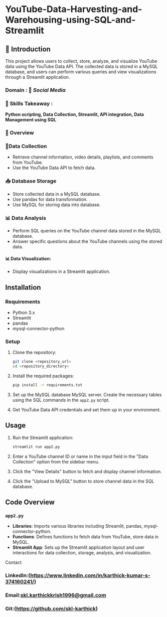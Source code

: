 
# YouTube-Data-Harvesting-and-Warehousing-using-SQL-and-Streamlit

## 📘 Introduction

This project allows users to collect, store, analyze, and visualize YouTube data using the YouTube Data API. The collected data is stored in a MySQL database, and users can perform various queries and view visualizations through a Streamlit application.

### Domain : 📱 *Social Media*

### 🎨 Skills Takeaway :
__Python scripting, Data Collection, Streamlit, API integration, Data Management using SQL__

### 📘 Overview


### 🌾Data Collection

- Retrieve channel information, video details, playlists, and comments from YouTube.
- Use the YouTube Data API to fetch data.

### 📥 Database Storage

- Store collected data in a MySQL database.
- Use pandas for data transformation.
- Use  MySQL for storing data into database.

### 📊  Data Analysis

- Perform SQL queries on the YouTube channel data stored in the MySQL database.
- Answer specific questions about the YouTube channels using the stored data.

#### 📊 Data Visualization:

- Display visualizations in a Streamlit application.

## Installation

### Requirements

- Python 3.x
- Streamlit
- pandas
- mysql-connector-python

### Setup

1. Clone the repository:
    ```sh
    git clone <repository_url>
    cd <repository_directory>
    ```

2. Install the required packages:
    ```sh
    pip install -r requirements.txt
    ```

3. Set up the MySQL database MySQL server. Create the necessary tables using the SQL commands in the `app2.py` script.

4. Get YouTube Data API credentials and set them up in your environment.

## Usage

1. Run the Streamlit application:
    ```sh
    streamlit run app2.py
    ```

2. Enter a YouTube channel ID or name in the input field in the "Data Collection" option from the sidebar menu.

3. Click the "View Details" button to fetch and display channel information.

4. Click the "Upload to MySQL" button to store channel data in the SQL database.


## Code Overview

### `app2.py`

- **Libraries**: Imports various libraries including Streamlit, pandas, mysql-connector-python.
- **Functions**: Defines functions to fetch data from YouTube, store data in MySQL.
- **Streamlit App**: Sets up the Streamlit application layout and user interactions for data collection, storage, analysis, and visualization.

Contact
### LinkedIn:(https://www.linkedin.com/in/karthick-kumar-s-374160241/)
### Email:skl.karthickkrish1996@gmail.com
### Git:(https://github.com/skl-karthick)

